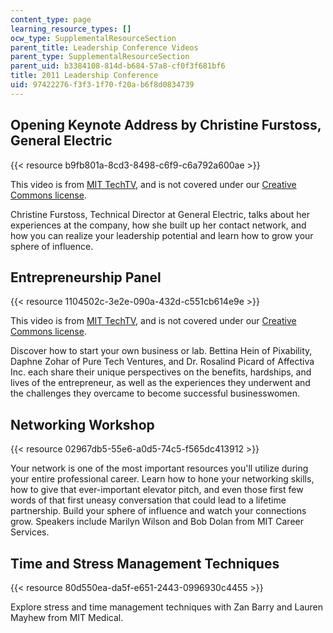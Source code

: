 ```yaml
---
content_type: page
learning_resource_types: []
ocw_type: SupplementalResourceSection
parent_title: Leadership Conference Videos
parent_type: SupplementalResourceSection
parent_uid: b3384108-814d-b684-57a8-cf0f3f681bf6
title: 2011 Leadership Conference
uid: 97422276-f3f3-1f70-f20a-b6f8d0834739
---
```


Opening Keynote Address by Christine Furstoss, General Electric
---------------------------------------------------------------

{{< resource b9fb801a-8cd3-8498-c6f9-c6a792a600ae >}}

This video is from [MIT TechTV](http://techtv.mit.edu), and is not covered under our [Creative Commons license](/terms/#cc).

Christine Furstoss, Technical Director at General Electric, talks about her experiences at the company, how she built up her contact network, and how you can realize your leadership potential and learn how to grow your sphere of influence.

Entrepreneurship Panel
----------------------

{{< resource 1104502c-3e2e-090a-432d-c551cb614e9e >}}

This video is from [MIT TechTV](http://techtv.mit.edu), and is not covered under our [Creative Commons license](/terms/#cc).

Discover how to start your own business or lab. Bettina Hein of Pixability, Daphne Zohar of Pure Tech Ventures, and Dr. Rosalind Picard of Affectiva Inc. each share their unique perspectives on the benefits, hardships, and lives of the entrepreneur, as well as the experiences they underwent and the challenges they overcame to become successful businesswomen.

Networking Workshop
-------------------

{{< resource 02967db5-55e6-a0d5-74c5-f565dc413912 >}}

Your network is one of the most important resources you'll utilize during your entire professional career. Learn how to hone your networking skills, how to give that ever-important elevator pitch, and even those first few words of that first uneasy conversation that could lead to a lifetime partnership. Build your sphere of influence and watch your connections grow. Speakers include Marilyn Wilson and Bob Dolan from MIT Career Services.

Time and Stress Management Techniques
-------------------------------------

{{< resource 80d550ea-da5f-e651-2443-0996930c4455 >}}

Explore stress and time management techniques with Zan Barry and Lauren Mayhew from MIT Medical.
